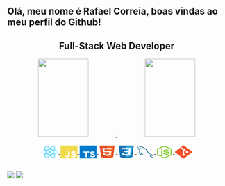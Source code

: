 ## Olá, meu nome é Rafael Correia, boas vindas ao meu perfil do Github!
<h2 align="center">Full-Stack Web Developer</h2>
<div align="center">
  <a href="https://github.com/rafaelccorreia">
  <img width="48%" height="180em" src="https://github-readme-stats.vercel.app/api?username=rafaelccorreia&show_icons=true&theme=merko&count_private=true"/>
  <img width="48%" height="180em" src="https://github-readme-stats.vercel.app/api/top-langs/?username=rafaelccorreia&layout=compact&langs_count=9&theme=merko"/>
</div>
<div style="display: inline_block" align="center"><br>
  <img align="center" alt="Rafael-React" height="30" width="40" src="https://raw.githubusercontent.com/devicons/devicon/master/icons/react/react-original.svg">
  <img align="center" alt="Rafael-Js" height="30" width="40" src="https://raw.githubusercontent.com/devicons/devicon/master/icons/javascript/javascript-plain.svg">
  <img align="center" alt="Rafael-Ts" height="30" width="40" src="https://raw.githubusercontent.com/devicons/devicon/master/icons/typescript/typescript-plain.svg">
  <img align="center" alt="Rafael-HTML" height="30" width="40" src="https://raw.githubusercontent.com/devicons/devicon/master/icons/html5/html5-original.svg">
  <img align="center" alt="Rafael-CSS" height="30" width="40" src="https://raw.githubusercontent.com/devicons/devicon/master/icons/css3/css3-original.svg">
  <img align="center" alt="Rafael-MySQL" height="30" width="40" src="https://raw.githubusercontent.com/devicons/devicon/master/icons/mysql/mysql-original.svg">
  <img align="center" alt="Rafael-Node.JS" height="30" width="40" src="https://raw.githubusercontent.com/devicons/devicon/master/icons/nodejs/nodejs-original.svg">
  <img align="center" alt="Rafael-Git" height="30" width="40" src="https://raw.githubusercontent.com/devicons/devicon/master/icons/git/git-original.svg">
</div>
  
  ##
 
<div> 
  <a href = "mailto:rafaelccorreia@outlook.com"><img src="https://img.shields.io/badge/-Gmail-%23333?style=for-the-badge&logo=gmail&logoColor=white" target="_blank"></a>
  <a href="https://www.linkedin.com/in/rafaelccorreia" target="_blank"><img src="https://img.shields.io/badge/-LinkedIn-%230077B5?style=for-the-badge&logo=linkedin&logoColor=white" target="_blank"></a> 
</div>
